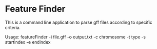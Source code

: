 # Feature Finder

This is a command line application to parse gff files according to specific
criteria.

Usage:
featureFinder -i file.gff -o output.txt -c chromosome -t type -s startindex -e
endindex


